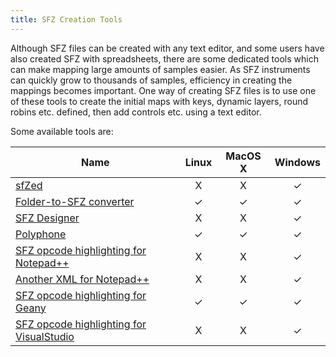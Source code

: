 ```yaml
---
title: SFZ Creation Tools
---
```

Although SFZ files can be created with any text editor, and some users have also
created SFZ with spreadsheets, there are some dedicated tools which can make
mapping large amounts of samples easier. As SFZ instruments can quickly grow to
thousands of samples, efficiency in creating the mappings becomes important.
One way of creating SFZ files is to use one of these tools to create the initial
maps with keys, dynamic layers, round robins etc. defined,
then add controls etc. using a text editor.

Some available tools are:

| Name                                                                              | Linux | MacOS X | Windows |
| ---                                                                               | :---: |  :---:  |  :---:  |
| [sfZed](http://audio.clockbeat.com/sfZed.html)                                    |   X   |    X    |    ✓    |
| [Folder-to-SFZ converter](http://vis.versilstudios.net/sfzconverter.html)         |   ✓   |    ✓    |    ✓    |
| [SFZ Designer](http://mildon.me/sfzdesigner)                                      |   X   |    X    |    ✓    |
| [Polyphone](https://www.polyphone-soundfonts.com/en/)                             |   ✓   |    ✓    |    ✓    |
| [SFZ opcode highlighting for Notepad++](https://musescore.org/en/node/99411)      |   X   |    X    |    ✓    |
| [Another XML for Notepad++](http://www.drealm.info/sfz/sfz-udl.xml)               |   X   |    X    |    ✓    |
| [SFZ opcode highlighting for Geany](https://github.com/redtide/geany-filetype-sfz)|   ✓   |    ✓    |    ✓    |
| [SFZ opcode highlighting for VisualStudio](https://github.com/jokela/vscode-sfz)  |   X   |    X    |    ✓    |
